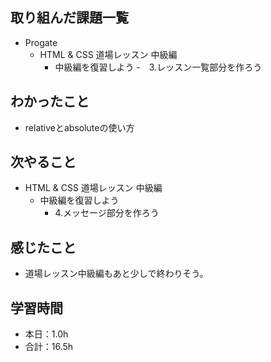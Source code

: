 ## 取り組んだ課題一覧
- Progate
  - HTML & CSS 道場レッスン 中級編
    - 中級編を復習しよう
      -　3.レッスン一覧部分を作ろう
## わかったこと
- relativeとabsoluteの使い方
## 次やること
- HTML & CSS 道場レッスン 中級編
  - 中級編を復習しよう
    - 4.メッセージ部分を作ろう
## 感じたこと
- 道場レッスン中級編もあと少しで終わりそう。
## 学習時間
- 本日：1.0h
- 合計：16.5h
